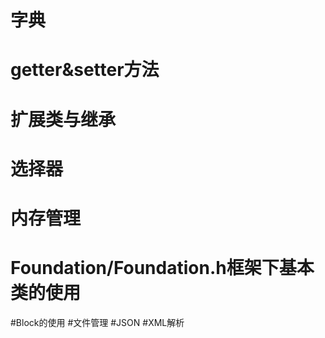 # 字典
# getter&setter方法
# 扩展类与继承
# 选择器
# 内存管理
# Foundation/Foundation.h框架下基本类的使用
#Block的使用
#文件管理
#JSON
#XML解析
